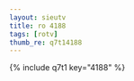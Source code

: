 ```yaml
--- 
layout: sieutv
title: ro 4188
tags: [rotv]
thumb_re: q7t14188
---
```

{% include q7t1 key="4188" %} 

